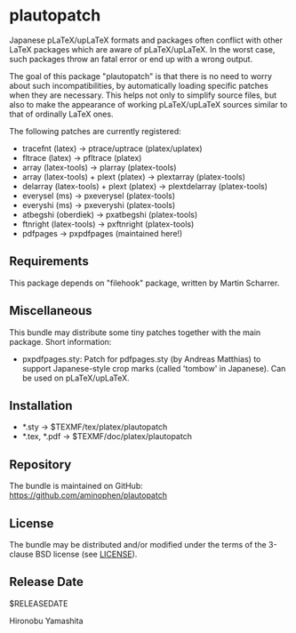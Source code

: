 # plautopatch

Japanese pLaTeX/upLaTeX formats and packages often conflict
with other LaTeX packages which are aware of pLaTeX/upLaTeX.
In the worst case, such packages throw an fatal error or
end up with a wrong output.

The goal of this package "plautopatch" is that
there is no need to worry about such incompatibilities,
by automatically loading specific patches
when they are necessary.
This helps not only to simplify source files, but also
to make the appearance of working pLaTeX/upLaTeX sources
similar to that of ordinally LaTeX ones.

The following patches are currently registered:

- tracefnt (latex) -> ptrace/uptrace (platex/uplatex)
- fltrace (latex) -> pfltrace (platex)
- array (latex-tools) -> plarray (platex-tools)
- array (latex-tools) + plext (platex) -> plextarray (platex-tools)
- delarray (latex-tools) + plext (platex) -> plextdelarray (platex-tools)
- everysel (ms) -> pxeverysel (platex-tools)
- everyshi (ms) -> pxeveryshi (platex-tools)
- atbegshi (oberdiek) -> pxatbegshi (platex-tools)
- ftnright (latex-tools) -> pxftnright (platex-tools)
- pdfpages -> pxpdfpages (maintained here!)

## Requirements

This package depends on "filehook" package,
written by Martin Scharrer.

## Miscellaneous

This bundle may distribute some tiny patches
together with the main package. Short information:

- pxpdfpages.sty:
    Patch for pdfpages.sty (by An­dreas Matthias) to support
    Japanese-style crop marks (called 'tombow' in Japanese).
    Can be used on pLaTeX/upLaTeX.

## Installation

- *.sty -> $TEXMF/tex/platex/plautopatch
- *.tex, *.pdf -> $TEXMF/doc/platex/plautopatch

## Repository

The bundle is maintained on GitHub:
  https://github.com/aminophen/plautopatch

## License

The bundle may be distributed and/or modified under the terms of
the 3-clause BSD license (see [LICENSE](./LICENSE)).

## Release Date

$RELEASEDATE

Hironobu Yamashita
